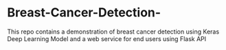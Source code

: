 # Breast-Cancer-Detection-
This repo contains a demonstration of breast cancer detection using Keras Deep Learning Model and a web service for end users using Flask API  
